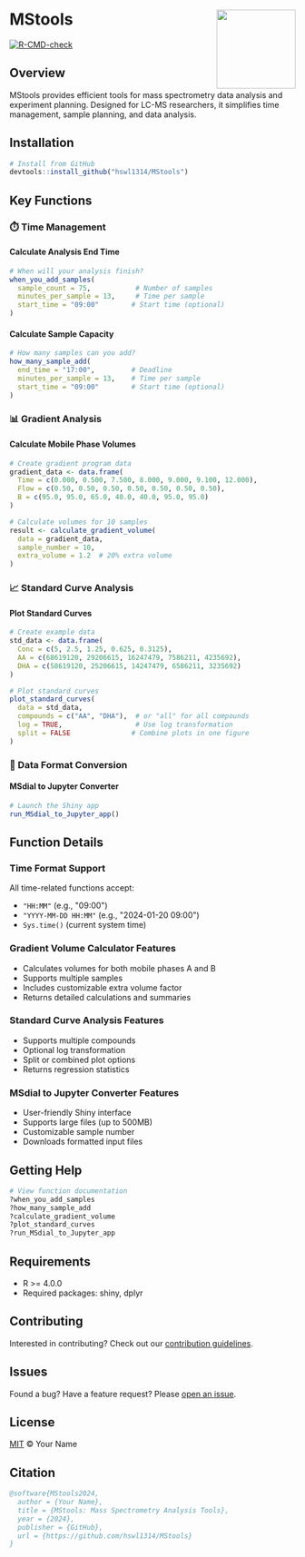 # MStools <img src="man/figures/logo.png" align="right" height="139" />

<!-- badges: start -->
[![R-CMD-check](https://github.com/yourusername/MStools/workflows/R-CMD-check/badge.svg)](https://github.com/hswl1314/MStools/actions)
<!-- badges: end -->

## Overview

MStools provides efficient tools for mass spectrometry data analysis and experiment planning. Designed for LC-MS researchers, it simplifies time management, sample planning, and data analysis.

## Installation

```r
# Install from GitHub
devtools::install_github("hswl1314/MStools")
```

## Key Functions

### ⏱️ Time Management

#### Calculate Analysis End Time
```r
# When will your analysis finish?
when_you_add_samples(
  sample_count = 75,           # Number of samples
  minutes_per_sample = 13,     # Time per sample
  start_time = "09:00"        # Start time (optional)
)
```

#### Calculate Sample Capacity
```r
# How many samples can you add?
how_many_sample_add(
  end_time = "17:00",         # Deadline
  minutes_per_sample = 13,    # Time per sample
  start_time = "09:00"        # Start time (optional)
)
```

### 📊 Gradient Analysis

#### Calculate Mobile Phase Volumes
```r
# Create gradient program data
gradient_data <- data.frame(
  Time = c(0.000, 0.500, 7.500, 8.000, 9.000, 9.100, 12.000),
  Flow = c(0.50, 0.50, 0.50, 0.50, 0.50, 0.50, 0.50),
  B = c(95.0, 95.0, 65.0, 40.0, 40.0, 95.0, 95.0)
)

# Calculate volumes for 10 samples
result <- calculate_gradient_volume(
  data = gradient_data,
  sample_number = 10,
  extra_volume = 1.2  # 20% extra volume
)
```

### 📈 Standard Curve Analysis

#### Plot Standard Curves
```r
# Create example data
std_data <- data.frame(
  Conc = c(5, 2.5, 1.25, 0.625, 0.3125),
  AA = c(68619120, 29206615, 16247479, 7586211, 4235692),
  DHA = c(58619120, 25206615, 14247479, 6586211, 3235692)
)

# Plot standard curves
plot_standard_curves(
  data = std_data,
  compounds = c("AA", "DHA"),  # or "all" for all compounds
  log = TRUE,                  # Use log transformation
  split = FALSE               # Combine plots in one figure
)
```

### 🔄 Data Format Conversion

#### MSdial to Jupyter Converter
```r
# Launch the Shiny app
run_MSdial_to_Jupyter_app()
```

## Function Details

### Time Format Support
All time-related functions accept:
- `"HH:MM"` (e.g., "09:00")
- `"YYYY-MM-DD HH:MM"` (e.g., "2024-01-20 09:00")
- `Sys.time()` (current system time)

### Gradient Volume Calculator Features
- Calculates volumes for both mobile phases A and B
- Supports multiple samples
- Includes customizable extra volume factor
- Returns detailed calculations and summaries

### Standard Curve Analysis Features
- Supports multiple compounds
- Optional log transformation
- Split or combined plot options
- Returns regression statistics

### MSdial to Jupyter Converter Features
- User-friendly Shiny interface
- Supports large files (up to 500MB)
- Customizable sample number
- Downloads formatted input files

## Getting Help

```r
# View function documentation
?when_you_add_samples
?how_many_sample_add
?calculate_gradient_volume
?plot_standard_curves
?run_MSdial_to_Jupyter_app
```

## Requirements

* R >= 4.0.0
* Required packages: shiny, dplyr

## Contributing

Interested in contributing? Check out our [contribution guidelines](CONTRIBUTING.md).

## Issues

Found a bug? Have a feature request? Please [open an issue](https://github.com/hswl1314/MStools/issues).

## License

[MIT](LICENSE.md) © Your Name

## Citation

```bibtex
@software{MStools2024,
  author = {Your Name},
  title = {MStools: Mass Spectrometry Analysis Tools},
  year = {2024},
  publisher = {GitHub},
  url = {https://github.com/hswl1314/MStools}
}
```

